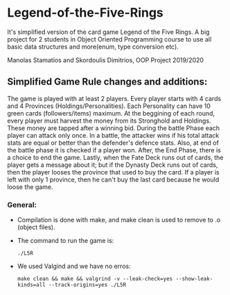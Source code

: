 # Legend-of-the-Five-Rings
It's simplified version of the card game Legend of the Five Rings. A big project for 2 students in Object Oriented Programming course to use all basic data structures and more(enum, type conversion etc).  

Manolas Stamatios and Skordoulis Dimitrios, OOP Project 2019/2020


## Simplified Game Rule changes and additions:

  The game is played with at least 2 players. Every player starts with 4 cards and 4 Provinces (Holdings/Personalities). Each Personality can have 10 green cards (followers/items) maximum. At the beggining of each round, every player must harvest the money from its Stronghold and Holdings. These money are tapped after a winning bid. During the battle Phase each player can attack only once. In a battle, the attacker wins if his total attack stats are equal or better than the defender's defence stats. Also, at end of the battle phase it is checked if a player won. After, the End Phase, there is a choice to end the game. Lastly, when the Fate Deck runs out of cards, the player gets a message about it; but if the Dynasty Deck runs out of cards, then the player looses the province that used to buy the card. If a player is left with only 1 province, then he can't buy the last card because he would loose the game.
  
### General:

* Compilation is done with make, and make clean is used to remove to .o (object files).
* The command to run the game is:

      ./L5R
* We used Valgind and we have no erros:

      make clean && make && valgrind -v --leak-check=yes --show-leak-kinds=all --track-origins=yes ./L5R





